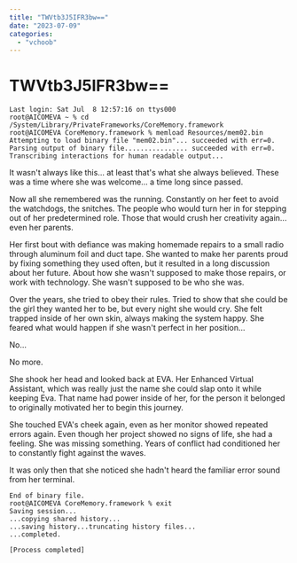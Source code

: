 ```yaml
---
title: "TWVtb3J5IFR3bw=="
date: "2023-07-09"
categories: 
  - "vchoob"
---
```


# TWVtb3J5IFR3bw==

```
Last login: Sat Jul  8 12:57:16 on ttys000
root@AICOMEVA ~ % cd /System/Library/PrivateFrameworks/CoreMemory.framework
root@AICOMEVA CoreMemory.framework % memload Resources/mem02.bin
Attempting to load binary file "mem02.bin"... succeeded with err=0.
Parsing output of binary file................ succeeded with err=0.
Transcribing interactions for human readable output...
```

It wasn't always like this... at least that's what she always believed. These was a time where she was welcome... a time long since passed.

Now all she remembered was the running. Constantly on her feet to avoid the watchdogs, the snitches. The people who would turn her in for stepping out of her predetermined role. Those that would crush her creativity again... even her parents.

Her first bout with defiance was making homemade repairs to a small radio through aluminum foil and duct tape. She wanted to make her parents proud by fixing something they used often, but it resulted in a long discussion about her future. About how she wasn't supposed to make those repairs, or work with technology. She wasn't supposed to be who she was.

Over the years, she tried to obey their rules. Tried to show that she could be the girl they wanted her to be, but every night she would cry. She felt trapped inside of her own skin, always making the system happy. She feared what would happen if she wasn't perfect in her position...

No...

No more.

She shook her head and looked back at EVA. Her Enhanced Virtual Assistant, which was really just the name she could slap onto it while keeping Eva. That name had power inside of her, for the person it belonged to originally motivated her to begin this journey.

She touched EVA's cheek again, even as her monitor showed repeated errors again. Even though her project showed no signs of life, she had a feeling. She was missing something. Years of conflict had conditioned her to constantly fight against the waves.

It was only then that she noticed she hadn't heard the familiar error sound from her terminal.

```
End of binary file.
root@AICOMEVA CoreMemory.framework % exit
Saving session...
...copying shared history...
...saving history...truncating history files...
...completed.

[Process completed]
```
